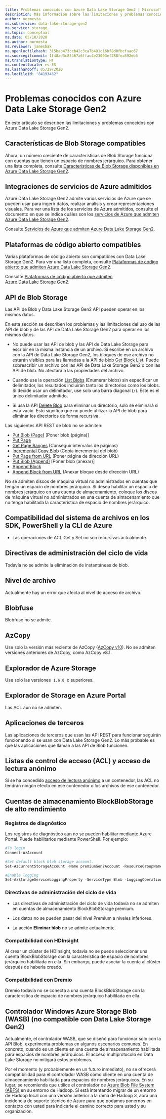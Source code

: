 ```yaml
---
title: Problemas conocidos con Azure Data Lake Storage Gen2 | Microsoft Docs
description: Más información sobre las limitaciones y problemas conocidos con Azure Data Lake Storage Gen2.
author: normesta
ms.subservice: data-lake-storage-gen2
ms.service: storage
ms.topic: conceptual
ms.date: 05/10/2020
ms.author: normesta
ms.reviewer: jamesbak
ms.openlocfilehash: 315bab473ccb42c3ca7b481c16bf8d8fbcfaac67
ms.sourcegitcommit: 1f48ad3c83467a6ffac4e23093ef288fea592eb5
ms.translationtype: HT
ms.contentlocale: es-ES
ms.lasthandoff: 05/29/2020
ms.locfileid: "84193462"
---
```

# <a name="known-issues-with-azure-data-lake-storage-gen2"></a>Problemas conocidos con Azure Data Lake Storage Gen2

En este artículo se describen las limitaciones y problemas conocidos con Azure Data Lake Storage Gen2.

## <a name="supported-blob-storage-features"></a>Características de Blob Storage compatibles

Ahora, un número creciente de características de Blob Storage funciona con cuentas que tienen un espacio de nombres jerárquico. Para obtener una lista completa, consulte [Características de Blob Storage disponibles en Azure Data Lake Storage Gen2](data-lake-storage-supported-blob-storage-features.md).

## <a name="supported-azure-service-integrations"></a>Integraciones de servicios de Azure admitidos

Azure Data Lake Storage Gen2 admite varios servicios de Azure que se pueden usar para ingerir datos, realizar análisis y crear representaciones visuales. Para ver una lista de los servicios de Azure admitidos, consulte el documento en que se indica cuáles son los [servicios de Azure que admiten Azure Data Lake Storage Gen2](data-lake-storage-supported-azure-services.md).

Consulte [Servicios de Azure que admiten Azure Data Lake Storage Gen2](data-lake-storage-supported-azure-services.md).

## <a name="supported-open-source-platforms"></a>Plataformas de código abierto compatibles

Varias plataformas de código abierto son compatibles con Data Lake Storage Gen2. Para ver una lista completa, consulte [Plataformas de código abierto que admiten Azure Data Lake Storage Gen2](data-lake-storage-supported-open-source-platforms.md).

Consulte [Plataformas de código abierto que admiten Azure Data Lake Storage Gen2](data-lake-storage-supported-open-source-platforms.md).

## <a name="blob-storage-apis"></a>API de Blob Storage

Las API de Blob y Data Lake Storage Gen2 API pueden operar en los mismos datos.

En esta sección se describen los problemas y las limitaciones del uso de las API de blob y de las API de Data Lake Storage Gen2 para operar en los mismos datos.

* No puede usar las API de blob y las API de Data Lake Storage para escribir en la misma instancia de un archivo. Si escribe en un archivo con la API de Data Lake Storage Gen2, los bloques de ese archivo no estarán visibles para las llamadas a la API de blob [Get Block List](https://docs.microsoft.com/rest/api/storageservices/get-block-list). Puede sobrescribir un archivo con las API de Data Lake Storage Gen2 o con las API de blob. No afectará a las propiedades del archivo.

* Cuando use la operación [List Blobs](https://docs.microsoft.com/rest/api/storageservices/list-blobs) (Enumerar blobs) sin especificar un delimitador, los resultados incluirán tanto los directorios como los blobs. Si decide usar un delimitador, use solo una barra diagonal (`/`). Este es el único delimitador admitido.

* Si usa la API [Delete Blob](https://docs.microsoft.com/rest/api/storageservices/delete-blob) para eliminar un directorio, solo se eliminará si está vacío. Esto significa que no puede utilizar la API de blob para eliminar los directorios de forma recursiva.

Las siguientes API REST de blob no se admiten:

* [Put Blob (Page)](https://docs.microsoft.com/rest/api/storageservices/put-blob) [Poner blob (página)]
* [Put Page](https://docs.microsoft.com/rest/api/storageservices/put-page)
* [Get Page Ranges](https://docs.microsoft.com/rest/api/storageservices/get-page-ranges) (Conseguir intervalos de páginas)
* [Incremental Copy Blob](https://docs.microsoft.com/rest/api/storageservices/incremental-copy-blob) (Copia incremental del blob)
* [Put Page from URL](https://docs.microsoft.com/rest/api/storageservices/put-page-from-url) (Poner página de dirección URL)
* [Put Blob (Append)](https://docs.microsoft.com/rest/api/storageservices/put-blob) [Poner blob (anexar)]
* [Append Block](https://docs.microsoft.com/rest/api/storageservices/append-block)
* [Append Block from URL](https://docs.microsoft.com/rest/api/storageservices/append-block-from-url) (Anexar bloque desde dirección URL)

No se admiten discos de máquina virtual no administrados en cuentas que tengan un espacio de nombres jerárquico. Si desea habilitar un espacio de nombres jerárquico en una cuenta de almacenamiento, coloque los discos de máquina virtual no administrados en una cuenta de almacenamiento que no tenga habilitada la característica de espacio de nombres jerárquico.

<a id="api-scope-data-lake-client-library"></a>

## <a name="file-system-support-in-sdks-powershell-and-azure-cli"></a>Compatibilidad del sistema de archivos en los SDK, PowerShell y la CLI de Azure

- Las operaciones de ACL Get y Set no son recursivas actualmente.


## <a name="lifecycle-management-policies"></a>Directivas de administración del ciclo de vida

Todavía no se admite la eliminación de instantáneas de blob. 

## <a name="archive-tier"></a>Nivel de archivo

Actualmente hay un error que afecta al nivel de acceso de archivo.

## <a name="blobfuse"></a>Blobfuse

Blobfuse no se admite.

<a id="known-issues-tools"></a>

## <a name="azcopy"></a>AzCopy

Use solo la versión más reciente de AzCopy ([AzCopy v10](https://docs.microsoft.com/azure/storage/common/storage-use-azcopy-v10?toc=%2fazure%2fstorage%2ftables%2ftoc.json)). No se admiten versiones anteriores de AzCopy, como AzCopy v8.1.

<a id="storage-explorer"></a>

## <a name="azure-storage-explorer"></a>Explorador de Azure Storage

Use solo las versiones  `1.6.0`  o superiores.

<a id="explorer-in-portal"></a>

## <a name="storage-explorer-in-the-azure-portal"></a>Explorador de Storage en Azure Portal

Las ACL aún no se admiten.

<a id="third-party-apps"></a>

## <a name="thirdpartyapplications"></a>Aplicaciones de terceros

Las aplicaciones de terceros que usan las API REST para funcionar seguirán funcionando si se usan con Data Lake Storage Gen2. Lo más probable es que las aplicaciones que llaman a las API de Blob funcionen.

## <a name="access-control-lists-acl-and-anonymous-read-access"></a>Listas de control de acceso (ACL) y acceso de lectura anónimo

Si se ha concedido [acceso de lectura anónimo](storage-manage-access-to-resources.md) a un contenedor, las ACL no tendrán ningún efecto en ese contenedor o los archivos de ese contenedor.

## <a name="premium-performance-blockblobstorage-storage-accounts"></a>Cuentas de almacenamiento BlockBlobStorage de alto rendimiento

### <a name="diagnostic-logs"></a>Registros de diagnóstico

Los registros de diagnóstico aún no se pueden habilitar mediante Azure Portal. Puede habilitarlos mediante PowerShell. Por ejemplo:

```powershell
#To login
Connect-AzAccount

#Set default block blob storage account.
Set-AzCurrentStorageAccount -Name premiumGen2Account -ResourceGroupName PremiumGen2Group

#Enable logging
Set-AzStorageServiceLoggingProperty -ServiceType Blob -LoggingOperations read,write,delete -RetentionDays 14
```

### <a name="lifecycle-management-policies"></a>Directivas de administración del ciclo de vida

- Las directivas de administración del ciclo de vida todavía no se admiten en cuentas de almacenamiento BlockBlobStorage premium. 

- Los datos no se pueden pasar del nivel Premium a niveles inferiores. 

- La acción **Eliminar blob** no se admite actualmente. 

### <a name="hdinsight-support"></a>Compatibilidad con HDInsight

Al crear un clúster de HDInsight, todavía no se puede seleccionar una cuenta BlockBlobStorage con la característica de espacio de nombres jerárquico habilitada en ella. Sin embargo, puede asociar la cuenta al clúster después de haberla creado.

### <a name="dremio-support"></a>Compatibilidad con Dremio

Dremio todavía no se conecta a una cuenta BlockBlobStorage con la característica de espacio de nombres jerárquico habilitada en ella. 

## <a name="windows-azure-storage-blob-wasb-driver-unsupported-with-data-lake-storage-gen2"></a>Controlador Windows Azure Storage Blob (WASB) (no compatible con Data Lake Storage Gen2)

Actualmente, el controlador WASB, que se diseñó para funcionar solo con la API Blob, experimenta problemas en algunos escenarios comunes. En concreto, cuando es un cliente en una cuenta de almacenamiento habilitada para espacios de nombres jerárquicos. El acceso multiprotocolo en Data Lake Storage no mitigará estos problemas. 

Por el momento (y probablemente en un futuro inmediato), no se ofrecerá compatibilidad para el controlador WASB como cliente en una cuenta de almacenamiento habilitada para espacios de nombres jerárquicos. En su lugar, se recomienda que utilice el controlador de [Azure Blob File System (ABFS)](data-lake-storage-abfs-driver.md) en su entorno de Hadoop. Si está intentando migrar de un entorno de Hadoop local con una versión anterior a la rama de Hadoop 3, abra una incidencia de soporte técnico de Azure para que podamos ponernos en contacto con usted para indicarle el camino correcto para usted y su organización.
